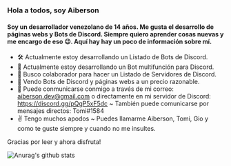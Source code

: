 ### Hola a todos, soy Aiberson

#### Soy un desarrollador venezolano de 14 años. Me gusta el desarrollo de páginas webs y Bots de Discord. Siempre quiero aprender cosas nuevas y me encargo de eso 😉. Aquí hay hay un poco de información sobre mí.

- 🛠️ Actualmente estoy desarrollando un Listado de Bots de Discord.
- 🤖 Actualmente estoy desarrollando un Bot multifunción para Discord.
- 👥 Busco colaborador para hacer un Listado de Servidores de Discord.
- 🛒 Vendo Bots de Discord y páginas webs a un precio razonable.
- 💬 Puede conmunicarse conmigo a través de mi correo: aiberson.dev@gmail.com o directamente en mi servidor de Discord: https://discord.gg/pQgP5xF5dc ~ También puede comunicarse por mensajes directos: Tomi#1584
- ✌️ Tengo muchos apodos ~ Puedes llamarme Aiberson, Tomi, Gio y como te guste siempre y cuando no me insultes.

Gracias por leer y ahora disfruta!

![Anurag's github stats](https://github-readme-stats.vercel.app/api?username=AibersonDev&show_icons=true&theme=tokyonight)
